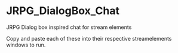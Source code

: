 # JRPG_DialogBox_Chat
JRPG Dialog box inspired chat for stream elements

Copy and paste each of these into their respective streamelements windows to run.
